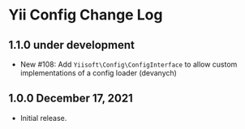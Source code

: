 # Yii Config Change Log

## 1.1.0 under development

- New #108: Add `Yiisoft\Config\ConfigInterface` to allow custom implementations of a config loader (devanych)

## 1.0.0 December 17, 2021

- Initial release.

